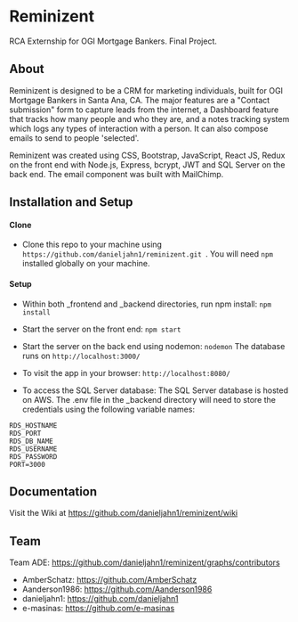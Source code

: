 # Reminizent
RCA Externship for OGI Mortgage Bankers. Final Project.

## About
Reminizent is designed to be a CRM for marketing individuals, built for OGI Mortgage Bankers in Santa Ana, CA. The major features are a "Contact submission" form to capture leads from the internet, a Dashboard feature that tracks how many people and who they are, and a notes tracking system which logs any types of interaction with a person. It can also compose emails to send to people 'selected'.

Reminizent was created using CSS, Bootstrap, JavaScript, React JS, Redux on the front end with Node.js, Express, bcrypt, JWT and SQL Server on the back end. The email component was built with MailChimp.


## Installation and Setup

#### Clone
* Clone this repo to your machine using ``` https://github.com/danieljahn1/reminizent.git  ```. You will need ``` npm ``` installed globally on your machine.

#### Setup
* Within both _frontend and _backend directories, run npm install: ``` npm install ```

* Start the server on the front end:  ``` npm start ```

* Start the server on the back end using nodemon:  ``` nodemon ```
  The database runs on ``` http://localhost:3000/ ```

* To visit the app in your browser:  ``` http://localhost:8080/ ```

* To access the SQL Server database: The SQL Server database is hosted on AWS. The .env file in the _backend directory will need to store the credentials using the following variable names:
```
RDS_HOSTNAME
RDS_PORT
RDS_DB_NAME
RDS_USERNAME
RDS_PASSWORD
PORT=3000
```


## Documentation

Visit the Wiki at https://github.com/danieljahn1/reminizent/wiki


## Team
Team ADE: https://github.com/danieljahn1/reminizent/graphs/contributors
* AmberSchatz: https://github.com/AmberSchatz
* Aanderson1986: https://github.com/Aanderson1986
* danieljahn1: https://github.com/danieljahn1
* e-masinas: https://github.com/e-masinas

